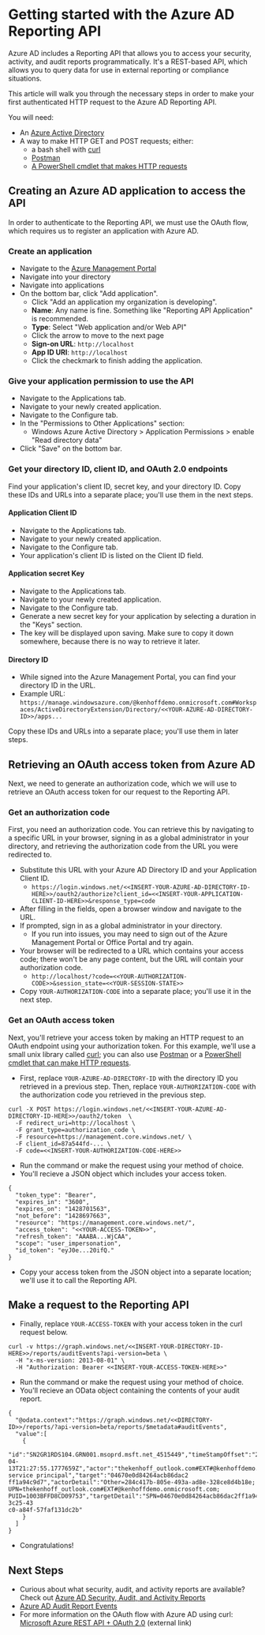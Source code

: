 <properties
   pageTitle="Getting started with the Azure AD Reporting API"
   description="How to get started with the Azure Active Directory Reporting API"
   services="active-directory"
   documentationCenter=""
   authors="kenhoff"
   manager="mbaldwin"
   editor=""/>

<tags
   ms.service="active-directory"
   ms.devlang="na"
   ms.topic="article"
   ms.tgt_pltfrm="na"
   ms.workload="identity"
   ms.date="05/05/2015"
   ms.author="kenhoff"/>


# Getting started with the Azure AD Reporting API

Azure AD includes a Reporting API that allows you to access your security, activity, and audit reports programmatically. It's a REST-based API, which allows you to query data for use in external reporting or compliance situations.

This article will walk you through the necessary steps in order to make your first authenticated HTTP request to the Azure AD Reporting API. 

You will need:

- An [Azure Active Directory](active-directory-whatis)
- A way to make HTTP GET and POST requests; either:
	- a bash shell with [curl](http://curl.haxx.se/)
	- [Postman](https://www.getpostman.com/)
	- [A PowerShell cmdlet that makes HTTP requests](https://technet.microsoft.com/en-us/library/hh849901.aspx)



## Creating an Azure AD application to access the API

In order to authenticate to the Reporting API, we must use the OAuth flow, which requires us to register an application with Azure AD.



### Create an application
- Navigate to the [Azure Management Portal](https://manage.windowsazure.com/)
- Navigate into your directory
- Navigate into applications
- On the bottom bar, click "Add application".
	- Click "Add an application my organization is developing".
	- **Name**: Any name is fine. Something like "Reporting API Application" is recommended.
	- **Type**: Select "Web application and/or Web API"
	- Click the arrow to move to the next page
	- **Sign-on URL**: ```http://localhost```
	- **App ID URI**: ```http://localhost```
	- Click the checkmark to finish adding the application.

### Give your application permission to use the API
- Navigate to the Applications tab.
- Navigate to your newly created application.
- Navigate to the Configure tab.
- In the "Permissions to Other Applications" section:
	- Windows Azure Active Directory > Application Permissions > enable "Read directory data"
- Click "Save" on the bottom bar.


### Get your directory ID, client ID, and OAuth 2.0 endpoints

Find your application's client ID, secret key, and your directory ID. Copy these IDs and URLs into a separate place; you'll use them in the next steps.

#### Application Client ID
- Navigate to the Applications tab.
- Navigate to your newly created application.
- Navigate to the Configure tab.
- Your application's client ID is listed on the Client ID field.

#### Application secret Key
- Navigate to the Applications tab.
- Navigate to your newly created application.
- Navigate to the Configure tab.
- Generate a new secret key for your application by selecting a duration in the "Keys" section.
- The key will be displayed upon saving. Make sure to copy it down somewhere, because there is no way to retrieve it later.

#### Directory ID
- While signed into the Azure Management Portal, you can find your directory ID in the URL.
- Example URL: ```https://manage.windowsazure.com/@kenhoffdemo.onmicrosoft.com#Workspaces/ActiveDirectoryExtension/Directory/<<YOUR-AZURE-AD-DIRECTORY-ID>>/apps...```

Copy these IDs and URLs into a separate place; you'll use them in later steps.



## Retrieving an OAuth access token from Azure AD

Next, we need to generate an authorization code, which we will use to retrieve an OAuth access token for our request to the Reporting API.



### Get an authorization code

First, you need an authorization code. You can retrieve this by navigating to a specific URL in your browser, signing in as a global administrator in your directory, and retrieving the authorization code from the URL you were redirected to.

- Substitute this URL with your Azure AD Directory ID and your Application Client ID.
	- ```https://login.windows.net/<<INSERT-YOUR-AZURE-AD-DIRECTORY-ID-HERE>>/oauth2/authorize?client_id=<<INSERT-YOUR-APPLICATION-CLIENT-ID-HERE>>&response_type=code```
- After filling in the fields, open a browser window and navigate to the URL.
- If prompted, sign in as a global administrator in your directory.
	- If you run into issues, you may need to sign out of the Azure Management Portal or Office Portal and try again.
- Your browser will be redirected to a URL which contains your access code; there won't be any page content, but the URL will contain your authorization code.
	- ```http://localhost/?code=<<YOUR-AUTHORIZATION-CODE>>&session_state=<<YOUR-SESSION-STATE>>``` 
- Copy ```YOUR-AUTHORIZATION-CODE``` into a separate place; you'll use it in the next step.



### Get an OAuth access token

Next, you'll retrieve your access token by making an HTTP request to an OAuth endpoint using your authorization token. For this example, we'll use a small unix library called [curl](http://curl.haxx.se/); you can also use [Postman](https://www.getpostman.com/) or a [PowerShell cmdlet that can make HTTP requests](https://technet.microsoft.com/en-us/library/hh849901.aspx).

- First, replace ```YOUR-AZURE-AD-DIRECTORY-ID``` with the directory ID you retrieved in a previous step. Then, replace ```YOUR-AUTHORIZATION-CODE``` with the authorization code you retrieved in the previous step.

```
curl -X POST https://login.windows.net/<<INSERT-YOUR-AZURE-AD-DIRECTORY-ID-HERE>>/oauth2/token  \
  -F redirect_uri=http://localhost \
  -F grant_type=authorization_code \
  -F resource=https://management.core.windows.net/ \
  -F client_id=87a544fd-... \
  -F code=<<INSERT-YOUR-AUTHORIZATION-CODE-HERE>>
```

- Run the command or make the request using your method of choice.
- You'll recieve a JSON object which includes your access token.

```
{
  "token_type": "Bearer",
  "expires_in": "3600",
  "expires_on": "1428701563",
  "not_before": "1428697663",
  "resource": "https://management.core.windows.net/",
  "access_token": "<<YOUR-ACCESS-TOKEN>>",
  "refresh_token": "AAABA...WjCAA",
  "scope": "user_impersonation",
  "id_token": "eyJ0e...20ifQ."
}
```

- Copy your access token from the JSON object into a separate location; we'll use it to call the Reporting API.



## Make a request to the Reporting API

- Finally, replace ```YOUR-ACCESS-TOKEN``` with your access token in the curl request below.

```
curl -v https://graph.windows.net/<<INSERT-YOUR-DIRECTORY-ID-HERE>>/reports/auditEvents?api-version=beta \
  -H "x-ms-version: 2013-08-01" \
  -H "Authorization: Bearer <<INSERT-YOUR-ACCESS-TOKEN-HERE>>"
```

- Run the command or make the request using your method of choice.
- You'll recieve an OData object containing the contents of your audit report.

```
{
  "@odata.context":"https://graph.windows.net/<<DIRECTORY-ID>>/reports/?api-version=beta/reports/$metadata#auditEvents",
  "value":[
    {
      "id":"SN2GR1RDS104.GRN001.msoprd.msft.net_4515449","timeStampOffset":"2015-04-13T21:27:55.1777659Z","actor":"thekenhoff_outlook.com#EXT#@kenhoffdemo.onmicrosoft.com","action":"Add service principal","target":"04670e0d84264acb86dac2
ff1a94c9d7","actorDetail":"Other=284c417b-805e-493a-ad8e-328ce8d4b18e; UPN=thekenhoff_outlook.com#EXT#@kenhoffdemo.onmicrosoft.com; PUID=1003BFFD8CD09753","targetDetail":"SPN=04670e0d84264acb86dac2ff1a94c9d7","tenantId":"c9b13f49-3c25-43
c0-a84f-57faf131dc2b"
    }
  ]
}
```

- Congratulations!


## Next Steps
- Curious about what security, audit, and activity reports are available? Check out [Azure AD Security, Audit, and Activity Reports](active-directory-view-access-usage-reports)
- [Azure AD Audit Report Events](active-directory-reporting-audit-events)
- For more information on the OAuth flow with Azure AD using curl: [Microsoft Azure REST API + OAuth 2.0](https://ahmetalpbalkan.com/blog/azure-rest-api-with-oauth2/) (external link)

